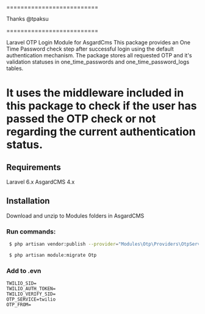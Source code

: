 ==========================

Thanks @tpaksu

==========================

Laravel OTP Login Module for AsgardCms
This package provides an One Time Password check step after successful login using the default authentication mechanism. The package stores all requested OTP and it's validation statuses in one_time_passwords and one_time_password_logs tables.

It uses the middleware included in this package to check if the user has passed the OTP check or not regarding the current authentication status.
==========================
## Requirements
Laravel 6.x
AsgardCMS 4.x

## Installation
Download and unzip to Modules folders in AsgardCMS

### Run commands:
```bash
 $ php artisan vendor:publish --provider="Modules\Otp\Providers\OtpServiceProvider"
```

```bash
 $ php artisan module:migrate Otp
```
### Add to .evn
```evn
TWILIO_SID=
TWILIO_AUTH_TOKEN=
TWILIO_VERIFY_SID=
OTP_SERVICE=twilio
OTP_FROM=
```
